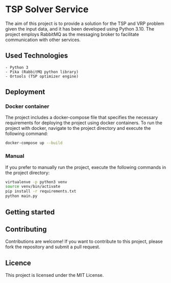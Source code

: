 # TSP Solver Service
The aim of this project is to provide a solution for the TSP and VRP problem given the input data, and it has been developed using Python 3.10. The project employs RabbitMQ as the messaging broker to facilitate communication with other services.

## Used Technologies
    - Python 3
    - Pika (RabbitMQ python library)
    - Ortools (TSP optimizer engine)

## Deployment
### Docker container
The project includes a docker-compose file that specifies the necessary requirements for deploying the project using docker containers. To run the project with docker, navigate to the project directory and execute the following command:
```bash
docker-compose up --build
```

### Manual
If you prefer to manually run the project, execute the following commands in the project directory:
```bash 
virtualenve -p python3 venv
source venv/bin/activate
pip install -r requirements.txt
python main.py
```

## Getting started

## Contributing
Contributions are welcome! If you want to contribute to this project, please fork the repository and submit a pull request.

## Licence
This project is licensed under the MIT License.
